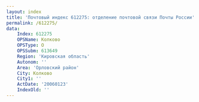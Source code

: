 ```yaml
---
layout: index
title: 'Почтовый индекс 612275: отделение почтовой связи Почты России'
permalink: /612275/
data:
    Index: 612275
    OPSName: Колково
    OPSType: О
    OPSSubm: 613649
    Region: 'Кировская область'
    Autonom: ''
    Area: 'Орловский район'
    City: Колково
    City1: ''
    ActDate: '20060123'
    IndexOld: ''
---
```

